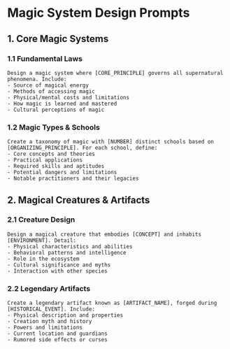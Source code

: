 # Magic System Design Prompts

## 1. Core Magic Systems

### 1.1 Fundamental Laws
```
Design a magic system where [CORE_PRINCIPLE] governs all supernatural phenomena. Include:
- Source of magical energy
- Methods of accessing magic
- Physical/mental costs and limitations
- How magic is learned and mastered
- Cultural perceptions of magic
```

### 1.2 Magic Types & Schools
```
Create a taxonomy of magic with [NUMBER] distinct schools based on [ORGANIZING_PRINCIPLE]. For each school, define:
- Core concepts and theories
- Practical applications
- Required skills and aptitudes
- Potential dangers and limitations
- Notable practitioners and their legacies
```

## 2. Magical Creatures & Artifacts

### 2.1 Creature Design
```
Design a magical creature that embodies [CONCEPT] and inhabits [ENVIRONMENT]. Detail:
- Physical characteristics and abilities
- Behavioral patterns and intelligence
- Role in the ecosystem
- Cultural significance and myths
- Interaction with other species
```

### 2.2 Legendary Artifacts
```
Create a legendary artifact known as [ARTIFACT_NAME], forged during [HISTORICAL_EVENT]. Include:
- Physical description and properties
- Creation myth and history
- Powers and limitations
- Current location and guardians
- Rumored side effects or curses
```
